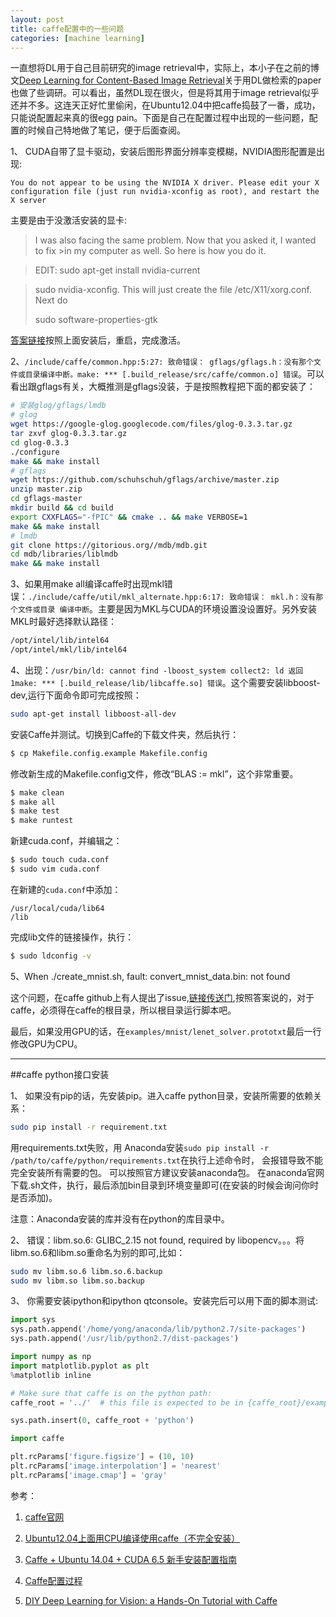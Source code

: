 ```yaml
---
layout: post
title: caffe配置中的一些问题
categories: [machine learning]
---
```


一直想将DL用于自己目前研究的image retrieval中，实际上，本小子在之前的博文[Deep Learning for Content-Based Image Retrieval](http://yongyuan.name/blog/deep-learning-for-cbir.html)关于用DL做检索的paper也做了些调研。可以看出，虽然DL现在很火，但是将其用于image retrieval似乎还并不多。这连天正好忙里偷闲，在Ubuntu12.04中把caffe捣鼓了一番，成功，只能说配置起来真的很egg pain。下面是自己在配置过程中出现的一些问题，配置的时候自己特地做了笔记，便于后面查阅。

1、 CUDA自带了显卡驱动，安装后图形界面分辨率变模糊，NVIDIA图形配置是出现:

```text
You do not appear to be using the NVIDIA X driver. Please edit your X configuration file (just run nvidia-xconfig as root), and restart the X server
```
主要是由于没激活安装的显卡:

>I was also facing the same problem. Now that you asked it, I wanted to fix >in my computer as well. So here is how you do it.

>EDIT: sudo apt-get install nvidia-current

>sudo nvidia-xconfig. This will just create the file /etc/X11/xorg.conf. Next do
>
>sudo software-properties-gtk

[答案链接](http://askubuntu.com/questions/286654/nvidia-driver-installed-successfully-but-not-activated)按照上面安装后，重启，完成激活。

2、`/include/caffe/common.hpp:5:27: 致命错误： gflags/gflags.h：没有那个文件或目录编译中断。make: *** [.build_release/src/caffe/common.o] 错误`。可以看出跟gflags有关，大概推测是gflags没装，于是按照教程把下面的都安装了：

```sh
# 安装glog/gflags/lmdb
# glog
wget https://google-glog.googlecode.com/files/glog-0.3.3.tar.gz
tar zxvf glog-0.3.3.tar.gz
cd glog-0.3.3
./configure
make && make install
# gflags
wget https://github.com/schuhschuh/gflags/archive/master.zip
unzip master.zip
cd gflags-master
mkdir build && cd build
export CXXFLAGS="-fPIC" && cmake .. && make VERBOSE=1
make && make install
# lmdb
git clone https://gitorious.org//mdb/mdb.git
cd mdb/libraries/liblmdb
make && make install 
```
3、如果用make all编译caffe时出现mkl错误：`./include/caffe/util/mkl_alternate.hpp:6:17: 致命错误： mkl.h：没有那个文件或目录
编译中断`。主要是因为MKL与CUDA的环境设置没设置好。另外安装MKL时最好选择默认路径：

```sh
/opt/intel/lib/intel64
/opt/intel/mkl/lib/intel64
```
4、出现：`/usr/bin/ld: cannot find -lboost_system
collect2: ld 返回 1make: *** [.build_release/lib/libcaffe.so] 错误`。这个需要安装libboost-dev,运行下面命令即可完成按照：

```sh
sudo apt-get install libboost-all-dev
```
安装Caffe并测试。切换到Caffe的下载文件夹，然后执行：

```sh
$ cp Makefile.config.example Makefile.config
```
修改新生成的Makefile.config文件，修改“BLAS := mkl”，这个非常重要。

```sh
$ make clean
$ make all
$ make test
$ make runtest
```
新建cuda.conf，并编辑之：

```sh
$ sudo touch cuda.conf
$ sudo vim cuda.conf
```
在新建的`cuda.conf`中添加：

```text
/usr/local/cuda/lib64
/lib
```
完成lib文件的链接操作，执行：

```sh
$ sudo ldconfig -v 
```
5、When ./create_mnist.sh, fault: convert_mnist_data.bin: not found

这个问题，在caffe github上有人提出了issue,[链接传送门](https://github.com/BVLC/caffe/issues/1251),按照答案说的，对于caffe，必须得在caffe的根目录，所以根目录运行脚本吧。

最后，如果没用GPU的话，在`examples/mnist/lenet_solver.prototxt`最后一行修改GPU为CPU。

---

##caffe python接口安装

1、 如果没有pip的话，先安装pip。进入caffe python目录，安装所需要的依赖关系：

```sh
sudo pip install -r requirement.txt 
```
用requirements.txt失败，用 Anaconda安装`sudo pip install -r /path/to/caffe/python/requirements.txt`在执行上述命令时， 会报错导致不能完全安装所有需要的包。 可以按照官方建议安装anaconda包。 在anaconda官网下载.sh文件，执行，最后添加bin目录到环境变量即可(在安装的时候会询问你时是否添加)。

注意：Anaconda安装的库并没有在python的库目录中。

2、 错误：libm.so.6: GLIBC_2.15 not found, required by libopencv。。。将libm.so.6和libm.so重命名为别的即可,比如：

```sh
sudo mv libm.so.6 libm.so.6.backup
sudo mv libm.so libm.so.backup
```

3、 你需要安装ipython和ipython qtconsole。安装完后可以用下面的脚本测试:

```python
import sys
sys.path.append('/home/yong/anaconda/lib/python2.7/site-packages')
sys.path.append('/usr/lib/python2.7/dist-packages')

import numpy as np
import matplotlib.pyplot as plt
%matplotlib inline

# Make sure that caffe is on the python path:
caffe_root = '../'  # this file is expected to be in {caffe_root}/examples

sys.path.insert(0, caffe_root + 'python')

import caffe

plt.rcParams['figure.figsize'] = (10, 10)
plt.rcParams['image.interpolation'] = 'nearest'
plt.rcParams['image.cmap'] = 'gray'
```

参考：

1. [caffe官网](http://caffe.berkeleyvision.org/installation.html)

2. [Ubuntu12.04上面用CPU编译使用caffe（不完全安装）](http://blog.csdn.net/zxd675816777/article/details/39649281)

3. [Caffe + Ubuntu 14.04 + CUDA 6.5 新手安装配置指南](http://blog.csdn.net/u013476464/article/details/38071075)

4. [Caffe配置过程](http://www.haogongju.net/art/2433691)

5. [DIY Deep Learning for Vision: a Hands-On Tutorial with Caffe](https://docs.google.com/presentation/d/1UeKXVgRvvxg9OUdh_UiC5G71UMscNPlvArsWER41PsU/preview?sle=true&slide=id.g355666fe0_0104)
